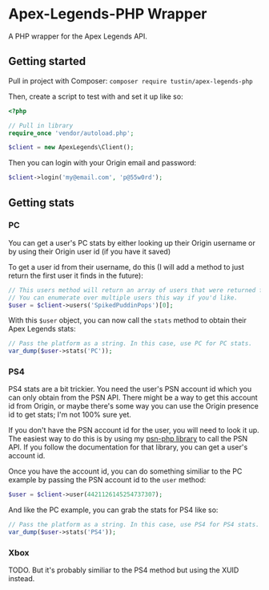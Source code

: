 # Apex-Legends-PHP Wrapper

A PHP wrapper for the Apex Legends API.

## Getting started

Pull in project with Composer:
`composer require tustin/apex-legends-php`

Then, create a script to test with and set it up like so:

```php
<?php

// Pull in library
require_once 'vendor/autoload.php';

$client = new ApexLegends\Client();
```

Then you can login with your Origin email and password:

```php
$client->login('my@email.com', 'p@55w0rd');
```

## Getting stats

### PC

You can get a user's PC stats by either looking up their Origin username or by using their Origin user id (if you have it saved)

To get a user id from their username, do this (I will add a method to just return the first user it finds in the future):

```php
// This users method will return an array of users that were returned from the search query API.
// You can enumerate over multiple users this way if you'd like.
$user = $client->users('SpikedPuddinPops')[0];
```

With this `$user` object, you can now call the `stats` method to obtain their Apex Legends stats:

```php
// Pass the platform as a string. In this case, use PC for PC stats.
var_dump($user->stats('PC'));
```

### PS4

PS4 stats are a bit trickier. You need the user's PSN account id which you can only obtain from the PSN API. There might be a way to get this account id from Origin, or maybe there's some way you can use the Origin presence id to get stats; I'm not 100% sure yet.

If you don't have the PSN account id for the user, you will need to look it up. The easiest way to do this is by using my [psn-php library](https://github.com/Tustin/psn-php) to call the PSN API. If you follow the documentation for that library, you can get a user's account id.

Once you have the account id, you can do something similiar to the PC example by passing the PSN account id to the `user` method:

```php
$user = $client->user(4421126145254737307);
```

And like the PC example, you can grab the stats for PS4 like so:


```php
// Pass the platform as a string. In this case, use PS4 for PS4 stats.
var_dump($user->stats('PS4'));
```

### Xbox

TODO. But it's probably similiar to the PS4 method but using the XUID instead.